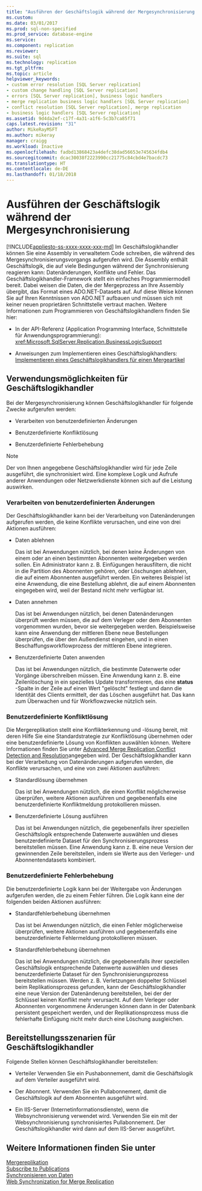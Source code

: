 ```yaml
---
title: "Ausführen der Geschäftslogik während der Mergesynchronisierung | Microsoft-Dokumentation"
ms.custom: 
ms.date: 03/01/2017
ms.prod: sql-non-specified
ms.prod_service: database-engine
ms.service: 
ms.component: replication
ms.reviewer: 
ms.suite: sql
ms.technology: replication
ms.tgt_pltfrm: 
ms.topic: article
helpviewer_keywords:
- custom error resolution [SQL Server replication]
- custom change handling [SQL Server replication]
- errors [SQL Server replication], business logic handlers
- merge replication business logic handlers [SQL Server replication]
- conflict resolution [SQL Server replication], merge replication
- business logic handlers [SQL Server replication]
ms.assetid: 9d4da2ef-c17f-4a31-a1f6-5c3b7ca85f71
caps.latest.revision: "31"
author: MikeRayMSFT
ms.author: mikeray
manager: craigg
ms.workload: Inactive
ms.openlocfilehash: fadbd13868423a4defc38dad56653e745634fdb4
ms.sourcegitcommit: dcac30038f2223990cc21775c84cbd4e7bacdc73
ms.translationtype: HT
ms.contentlocale: de-DE
ms.lasthandoff: 01/18/2018
---
```

# <a name="execute-business-logic-during-merge-synchronization"></a>Ausführen der Geschäftslogik während der Mergesynchronisierung
[!INCLUDE[appliesto-ss-xxxx-xxxx-xxx-md](../../../includes/appliesto-ss-xxxx-xxxx-xxx-md.md)] Im Geschäftslogikhandler können Sie eine Assembly in verwaltetem Code schreiben, die während des Mergesynchronisierungsvorgangs aufgerufen wird. Die Assembly enthält Geschäftslogik, die auf viele Bedingungen während der Synchronisierung reagieren kann: Datenänderungen, Konflikte und Fehler. Das Geschäftslogikhandler-Framework stellt ein einfaches Programmiermodell bereit. Dabei weisen die Daten, die der Mergeprozess an Ihre Assembly übergibt, das Format eines ADO.NET-Datasets auf. Auf diese Weise können Sie auf Ihren Kenntnissen von ADO.NET aufbauen und müssen sich mit keiner neuen proprietären Schnittstelle vertraut machen. Weitere Informationen zum Programmieren von Geschäftslogikhandlern finden Sie hier:  
  
-   In der API-Referenz (Application Programming Interface, Schnittstelle für Anwendungsprogrammierung): <xref:Microsoft.SqlServer.Replication.BusinessLogicSupport>  
  
-   Anweisungen zum Implementieren eines Geschäftslogikhandlers: [Implementieren eines Geschäftslogikhandlers für einen Mergeartikel](../../../relational-databases/replication/implement-a-business-logic-handler-for-a-merge-article.md)  
  
## <a name="uses-for-business-logic-handlers"></a>Verwendungsmöglichkeiten für Geschäftslogikhandler  
 Bei der Mergesynchronisierung können Geschäftslogikhandler für folgende Zwecke aufgerufen werden:  
  
-   Verarbeiten von benutzerdefinierten Änderungen  
  
-   Benutzerdefinierte Konfliktlösung  
  
-   Benutzerdefinierte Fehlerbehebung  
  
> [!NOTE]  
>  Der von Ihnen angegebene Geschäftslogikhandler wird für jede Zeile ausgeführt, die synchronisiert wird. Eine komplexe Logik und Aufrufe anderer Anwendungen oder Netzwerkdienste können sich auf die Leistung auswirken.  
  
### <a name="custom-change-handling"></a>Verarbeiten von benutzerdefinierten Änderungen  
 Der Geschäftslogikhandler kann bei der Verarbeitung von Datenänderungen aufgerufen werden, die keine Konflikte verursachen, und eine von drei Aktionen ausführen:  
  
-   Daten ablehnen  
  
     Das ist bei Anwendungen nützlich, bei denen keine Änderungen von einem oder an einen bestimmten Abonnenten weitergegeben werden sollen. Ein Administrator kann z. B. Einfügungen herausfiltern, die nicht in die Partition des Abonnenten gehören, oder Löschungen ablehnen, die auf einem Abonnenten ausgeführt werden. Ein weiteres Beispiel ist eine Anwendung, die eine Bestellung ablehnt, die auf einem Abonnenten eingegeben wird, weil der Bestand nicht mehr verfügbar ist.  
  
-   Daten annehmen  
  
     Das ist bei Anwendungen nützlich, bei denen Datenänderungen überprüft werden müssen, die auf dem Verleger oder dem Abonnenten vorgenommen wurden, bevor sie weitergegeben werden. Beispielsweise kann eine Anwendung der mittleren Ebene neue Bestellungen überprüfen, die über den Außendienst eingehen, und in einen Beschaffungsworkflowprozess der mittleren Ebene integrieren.  
  
-   Benutzerdefinierte Daten anwenden  
  
     Das ist bei Anwendungen nützlich, die bestimmte Datenwerte oder Vorgänge überschreiben müssen. Eine Anwendung kann z. B. eine Zeilenlöschung in ein spezielles Update transformieren, das eine **status** -Spalte in der Zeile auf einen Wert "gelöscht" festlegt und dann die Identität des Clients ermittelt, der das Löschen ausgeführt hat. Das kann zum Überwachen und für Workflowzwecke nützlich sein.  
  
### <a name="custom-conflict-resolution"></a>Benutzerdefinierte Konfliktlösung  
 Die Mergereplikation stellt eine Konflikterkennung und -lösung bereit, mit deren Hilfe Sie eine Standardstrategie zur Konfliktlösung übernehmen oder eine benutzerdefinierte Lösung von Konflikten auswählen können. Weitere Informationen finden Sie unter [Advanced Merge Replication Conflict Detection and Resolution](../../../relational-databases/replication/merge/advanced-merge-replication-conflict-detection-and-resolution.md)angegeben wird. Der Geschäftslogikhandler kann bei der Verarbeitung von Datenänderungen aufgerufen werden, die Konflikte verursachen, und eine von zwei Aktionen ausführen:  
  
-   Standardlösung übernehmen  
  
     Das ist bei Anwendungen nützlich, die einen Konflikt möglicherweise überprüfen, weitere Aktionen ausführen und gegebenenfalls eine benutzerdefinierte Konfliktmeldung protokollieren müssen.  
  
-   Benutzerdefinierte Lösung ausführen  
  
     Das ist bei Anwendungen nützlich, die gegebenenfalls ihrer speziellen Geschäftslogik entsprechende Datenwerte auswählen und dieses benutzerdefinierte Dataset für den Synchronisierungsprozess bereitstellen müssen. Eine Anwendung kann z. B. eine neue Version der gewinnenden Zeile bereitstellen, indem sie Werte aus den Verleger- und Abonnentendatasets kombiniert.  
  
### <a name="custom-error-resolution"></a>Benutzerdefinierte Fehlerbehebung  
 Die benutzerdefinierte Logik kann bei der Weitergabe von Änderungen aufgerufen werden, die zu einem Fehler führen. Die Logik kann eine der folgenden beiden Aktionen ausführen:  
  
-   Standardfehlerbehebung übernehmen  
  
     Das ist bei Anwendungen nützlich, die einen Fehler möglicherweise überprüfen, weitere Aktionen ausführen und gegebenenfalls eine benutzerdefinierte Fehlermeldung protokollieren müssen.  
  
-   Standardfehlerbehebung übernehmen  
  
     Das ist bei Anwendungen nützlich, die gegebenenfalls ihrer speziellen Geschäftslogik entsprechende Datenwerte auswählen und dieses benutzerdefinierte Dataset für den Synchronisierungsprozess bereitstellen müssen. Werden z. B. Verletzungen doppelter Schlüssel beim Replikationsprozess gefunden, kann der Geschäftslogikhandler eine neue Version der Datenänderung bereitstellen, bei der der Schlüssel keinen Konflikt mehr verursacht. Auf dem Verleger oder Abonnenten vorgenommene Änderungen können dann in der Datenbank persistent gespeichert werden, und der Replikationsprozess muss die fehlerhafte Einfügung nicht mehr durch eine Löschung ausgleichen.  
  
## <a name="deployment-scenarios-for-business-logic-handlers"></a>Bereitstellungsszenarien für Geschäftslogikhandler  
 Folgende Stellen können Geschäftslogikhandler bereitstellen:  
  
-   Verteiler Verwenden Sie ein Pushabonnement, damit die Geschäftslogik auf dem Verteiler ausgeführt wird.  
  
-   Der Abonnent. Verwenden Sie ein Pullabonnement, damit die Geschäftslogik auf dem Abonnenten ausgeführt wird.  
  
-   Ein IIS-Server (Internetinformationsdienste), wenn die Websynchronisierung verwendet wird. Verwenden Sie ein mit der Websynchronisierung synchronisiertes Pullabonnement. Der Geschäftslogikhandler wird dann auf dem IIS-Server ausgeführt.  
  
## <a name="see-also"></a>Weitere Informationen finden Sie unter  
 [Mergereplikation](../../../relational-databases/replication/merge/merge-replication.md)   
 [Subscribe to Publications](../../../relational-databases/replication/subscribe-to-publications.md)   
 [Synchronisieren von Daten](../../../relational-databases/replication/synchronize-data.md)   
 [Web Synchronization for Merge Replication](../../../relational-databases/replication/web-synchronization-for-merge-replication.md)  
  
  
